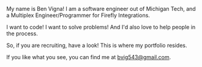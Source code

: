 My name is Ben Vigna!
I am a software engineer out of Michigan Tech, and a Multiplex Engineer/Programmer for Firefly Integrations. 

I want to code! I want to solve problems! And I'd also love to help people in the process. 

So, if you are recruiting, have a look! This is where my portfolio resides.

If you like what you see, you can find me at bvig543@gmail.com.

